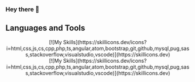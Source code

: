 ### Hey there 👋

<!--
**Yasser-Alnajjar/Yasser-Alnajjar** is a ✨ _special_ ✨ repository because its `README.md` (this file) appears on your GitHub profile.

Here are some ideas to get you started:

- 🔭 I’m currently working on ...
- 🌱 I’m currently learning ...
- 👯 I’m looking to collaborate on ...
- 🤔 I’m looking for help with ...
- 💬 Ask me about ...
- 📫 How to reach me: ...
- 😄 Pronouns: ...
- ⚡ Fun fact: ...
-->

## Languages and Tools
<div align="center">
[![My Skills](https://skillicons.dev/icons?i=html,css,js,cs,cpp,php,ts,angular,atom,bootstrap,git,github,mysql,pug,sass,stackoverflow,visualstudio,vscode)](https://skillicons.dev)
<br/>
[![My Skills](https://skillicons.dev/icons?i=html,css,js,cs,cpp,php,ts,angular,atom,bootstrap,git,github,mysql,pug,sass,stackoverflow,visualstudio,vscode)](https://skillicons.dev)
</div>

